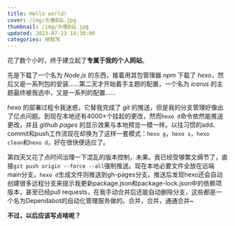 ```yaml
---
title: Hello world!
cover: /img/头像B站.jpg
thumbnail: /img/头像B站.jpg
updated: 2023-07-23 14:30:00
categories: 啥都写
---
```


花了数个小时，终于建立起了**专属于我的个人网站**。
<!-- more -->

先是下载了一个名为 *Node.js* 的东西，接着用其包管理器 *npm* 下载了 *hexo*，然后又是一系列包的安装……第二天才开始着手主题的配置，一个名为 *icarus* 的主题最终被我选中，又是一系列的配置……


*hexo* 的部署过程令我迷惑，它替我完成了 *git* 的推送，但是我的分支管理好像出了亿点问题。到现在本地还有4000+个挂起的更改，然而`hexo d`命令依然能推送更改，并且 *github pages* 的显示效果与本地预览一模一样。以往习惯的add、commit和push工作流现在却换为了这样一套模式：`hexo g`，`hexo s`，`hexo clean`和`hexo d`，好在很快便适应了。

第四天又花了点时间治理一下混乱的版本控制，未果。我已经受够繁文缛节了，直接`git push origin --force --all`强制推送。现在本地必要文件全放在远端main分支，`hexo d`生成文件则推送到gh-pages分支。推送后发现hexo还会自动创建很多远程分支来提示我更新package.json和package-lock.json中的依赖项版本，甚至已经pull requests，在我手动合并后还能自动删除分支，这些都是一个名为Dependabot的自动化管理服务做的。合并，合并，通通合并~

**不过，以后应该写点啥呢？**